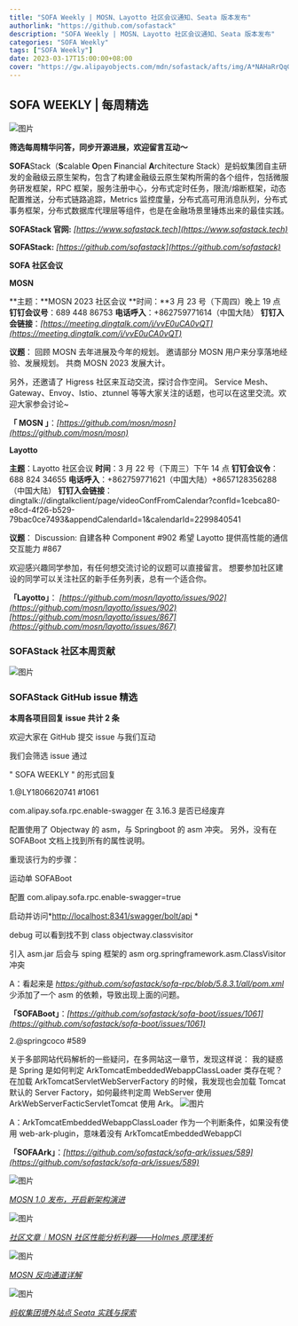 ```yaml
---
title: "SOFA Weekly | MOSN、Layotto 社区会议通知、Seata 版本发布"
authorlink: "https://github.com/sofastack"
description: "SOFA Weekly | MOSN、Layotto 社区会议通知、Seata 版本发布"
categories: "SOFA Weekly"
tags: ["SOFA Weekly"]
date: 2023-03-17T15:00:00+08:00
cover: "https://gw.alipayobjects.com/mdn/sofastack/afts/img/A*NAHaRrQqGzAAAAAAAAAAAAAAARQnAQ"
---
```


## SOFA WEEKLY | 每周精选

![图片](https://p3-juejin.byteimg.com/tos-cn-i-k3u1fbpfcp/1e08fca65f7643c783d33f590bb41d5a~tplv-k3u1fbpfcp-zoom-1.image)

**筛选每周精华问答，同步开源进展，欢迎留言互动～**

**SOFA**Stack（**S**calable **O**pen **F**inancial **A**rchitecture Stack）是蚂蚁集团自主研发的金融级云原生架构，包含了构建金融级云原生架构所需的各个组件，包括微服务研发框架，RPC 框架，服务注册中心，分布式定时任务，限流/熔断框架，动态配置推送，分布式链路追踪，Metrics 监控度量，分布式高可用消息队列，分布式事务框架，分布式数据库代理层等组件，也是在金融场景里锤炼出来的最佳实践。

**SOFAStack 官网:** *[https://www.sofastack.tech](https://www.sofastack.tech)*

**SOFAStack:** *[https://github.com/sofastack](https://github.com/sofastack)*

**SOFA 社区会议** 

**MOSN**

**主题：**MOSN 2023 社区会议
**时间：**3 月 23 号（下周四）晚上 19 点
**钉钉会议号**：689 448 86753
**电话呼入**：+862759771614（中国大陆）
**钉钉入会链接**：*[https://meeting.dingtalk.com/j/vvE0uCA0vQT](https://meeting.dingtalk.com/j/vvE0uCA0vQT)*

**议题**：
回顾 MOSN 去年进展及今年的规划。
邀请部分 MOSN 用户来分享落地经验、发展规划。
共商 MOSN 2023 发展大计。

另外，还邀请了 Higress 社区来互动交流，探讨合作空间。
Service Mesh、Gateway、Envoy、Istio、ztunnel 等等大家关注的话题，也可以在这里交流。欢迎大家参会讨论~

**「 MOSN 」**：*[https://github.com/mosn/mosn](https://github.com/mosn/mosn)*

**Layotto**

**主题**：Layotto 社区会议
**时间**：3 月 22 号（下周三）下午 14 点
**钉钉会议令**：688 824 34655
**电话呼入**：+862759771621（中国大陆）+8657128356288（中国大陆）
**钉钉入会链接**：dingtalk://dingtalkclient/page/videoConfFromCalendar?confId=1cebca80-e8cd-4f26-b529-79bac0ce7493&appendCalendarId=1&calendarId=2299840541

**议题**：
Discussion: 自建各种 Component  #902
希望 Layotto 提供高性能的通信交互能力 #867

欢迎感兴趣同学参加，有任何想交流讨论的议题可以直接留言。
想要参加社区建设的同学可以关注社区的新手任务列表，总有一个适合你。

**「Layotto」**： 
*[https://github.com/mosn/layotto/issues/902](https://github.com/mosn/layotto/issues/902)*
*[https://github.com/mosn/layotto/issues/867](https://github.com/mosn/layotto/issues/867)*

### SOFAStack 社区本周贡献

![图片](https://mdn.alipayobjects.com/huamei_soxoym/afts/img/A*76b-TpmBiEAAAAAAAAAAAAAADrGAAQ/original)

### SOFAStack GitHub issue 精选

**本周各项目回复 issue 共计 2 条**

欢迎大家在 GitHub 提交 issue 与我们互动

我们会筛选 issue 通过 

" SOFA WEEKLY " 的形式回复

1.@LY1806620741 #1061

com.alipay.sofa.rpc.enable-swagger 在 3.16.3 是否已经废弃

配置使用了 Objectway 的 asm，与 Springboot 的 asm 冲突。
另外，没有在 SOFABoot 文档上找到所有的属性说明。

重现该行为的步骤：

运动单 SOFABoot

配置 com.alipay.sofa.rpc.enable-swagger=true

启动并访问*[http://localhost:8341/swagger/bolt/api](http://localhost:8341/swagger/bolt/api) *

debug 可以看到找不到 class objectway.classvisitor

引入 asm.jar 后会与 sping 框架的 asm org.springframework.asm.ClassVisitor 冲突

A：看起来是 *[https:/github.com/sofastack/sofa-rpc/blob/5.8.3.1/all/pom.xml](https:/github.com/sofastack/sofa-rpc/blob/5.8.3.1/all/pom.xml)* 少添加了一个 asm 的依赖，导致出现上面的问题。

**「SOFABoot」**：*[https://github.com/sofastack/sofa-boot/issues/1061](https://github.com/sofastack/sofa-boot/issues/1061)*

2.@springcoco #589

关于多部网站代码解析的一些疑问，在多网站这一章节，发现这样说：
我的疑惑是 Spring 是如何判定 ArkTomcatEmbeddedWebappClassLoader 类存在呢？
在加载 ArkTomcatServletWebServerFactory 的时候，我发现也会加载 Tomcat 默认的 Server Factory，如何最终判定周 WebServer 使用 ArkWebServerFacticServletTomcat 使用 Ark。
![图片](https://mdn.alipayobjects.com/huamei_soxoym/afts/img/A*8jEtSYT5p78AAAAAAAAAAAAADrGAAQ/original)

A：ArkTomcatEmbeddedWebappClassLoader 作为一个判断条件，如果没有使用 web-ark-plugin，意味着没有 ArkTomcatEmbeddedWebappCl

**「SOFAArk」**：*[https://github.com/sofastack/sofa-ark/issues/589](https://github.com/sofastack/sofa-ark/issues/589)*

![图片](https://mdn.alipayobjects.com/huamei_soxoym/afts/img/A*3DQISba9huMAAAAAAAAAAAAADrGAAQ/original)

*[MOSN 1.0 发布，开启新架构演进](https://mp.weixin.qq.com/s?__biz=MzUzMzU5Mjc1Nw==&mid=2247506881&idx=1&sn=b61b931c11c83d3aceea93a90bbe8c5d&chksm=faa3341bcdd4bd0d1fb1348c99e7d38be2597dcb6767a68c69149d954eae02bd39bc447e521f&scene=21&token=2070487715&lang=zh_CN)*

![图片](https://mdn.alipayobjects.com/huamei_soxoym/afts/img/A*2GkQQobryCMAAAAAAAAAAAAADrGAAQ/original)

*[社区文章｜MOSN 社区性能分析利器——Holmes 原理浅析](https://mp.weixin.qq.com/s?__biz=MzUzMzU5Mjc1Nw==&mid=2247504968&idx=1&sn=4f7034cd1732860e3ca6b808f6ad7d53&scene=21&token=2070487715&lang=zh_CN)*

![图片](https://mdn.alipayobjects.com/huamei_soxoym/afts/img/A*uL4PQr5GZeUAAAAAAAAAAAAADrGAAQ/original)

*[MOSN 反向通道详解](https://mp.weixin.qq.com/s?__biz=MzUzMzU5Mjc1Nw==&mid=2247513902&idx=1&sn=be00c5af2e9775a4039430bf187e16f4&chksm=faa358f4cdd4d1e23d7e9c93b4a94d6e6c377f51eb5e96b6dd5f74b840e48ebd3f518c4bf80a&scene=21&token=2070487715&lang=zh_CN#wechat_redirect)*

![图片](https://mdn.alipayobjects.com/huamei_soxoym/afts/img/A*Iy4dQK7wdmgAAAAAAAAAAAAADrGAAQ/original)

*[蚂蚁集团境外站点 Seata 实践与探索](https://mp.weixin.qq.com/s?__biz=MzUzMzU5Mjc1Nw==&mid=2247512945&idx=1&sn=006cc63f41c96a73b60ea7a11477310d&chksm=faa35cabcdd4d5bd910d44550bda12642de3baa61eea1a7c966387d53ca62afa63cc9f76ad66&scene=21&token=2070487715&lang=zh_CN)*
